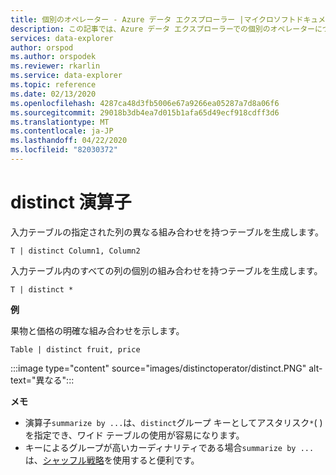 ```yaml
---
title: 個別のオペレーター - Azure データ エクスプローラー |マイクロソフトドキュメント
description: この記事では、Azure データ エクスプローラーでの個別のオペレーターについて説明します。
services: data-explorer
author: orspod
ms.author: orspodek
ms.reviewer: rkarlin
ms.service: data-explorer
ms.topic: reference
ms.date: 02/13/2020
ms.openlocfilehash: 4287ca48d3fb5006e67a9266ea05287a7d8a06f6
ms.sourcegitcommit: 29018b3db4ea7d015b1afa65d49ecf918cdff3d6
ms.translationtype: MT
ms.contentlocale: ja-JP
ms.lasthandoff: 04/22/2020
ms.locfileid: "82030372"
---
```

# <a name="distinct-operator"></a>distinct 演算子

入力テーブルの指定された列の異なる組み合わせを持つテーブルを生成します。 

```kusto
T | distinct Column1, Column2
```

入力テーブル内のすべての列の個別の組み合わせを持つテーブルを生成します。

```kusto
T | distinct *
```

**例**

果物と価格の明確な組み合わせを示します。

```kusto
Table | distinct fruit, price
```

:::image type="content" source="images/distinctoperator/distinct.PNG" alt-text="異なる":::

**メモ**

* 演算子`summarize by ...`は、`distinct`グループ キーとしてアスタリスク`*`( ) を指定でき、ワイド テーブルの使用が容易になります。
* キーによるグループが高いカーディナリティである場合`summarize by ...`は、[シャッフル戦略](shufflequery.md)を使用すると便利です。
